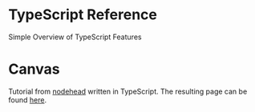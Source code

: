 # TypeScript Reference

Simple Overview of TypeScript Features

# Canvas

Tutorial from [nodehead](https://www.youtube.com/watch?v=eL1X8urHJmA&list=PLkyEadCJGLm0tPLdUnRRZ3WQYH50TvzUQ) written in TypeScript.
The resulting page can be found [here](https://christopher-besch.github.io/typescript_reference/canvas/out/index.html).
